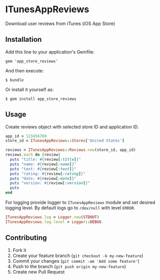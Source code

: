 # ITunesAppReviews

Download user reviews from iTunes (iOS App Store)

## Installation

Add this line to your application's Gemfile:

    gem 'app_store_reviews'

And then execute:

    $ bundle

Or install it yourself as:

    $ gem install app_store_reviews

## Usage

Create reviews object with selected store ID and application ID.

```ruby
app_id = 123456789
store_id = ITunesAppReviews::Stores['United States']

reviews = ITunesAppReviews::Reviews.new(store_id, app_id)
reviews.each do |review|
  puts "title: #{review[:title]}"
  puts "name: #{review[:name]}"
  puts "text: #{review[:text]}"
  puts "rating: #{review[:rating]}"
  puts "date: #{review[:date]}"
  puts "version: #{review[:version]}"
  puts
end
```

For logging provide logger to `ITunesAppReviews` module and set desired logging level. By default logs go to `/dev/null` with level `ERROR`.

```ruby
ITunesAppReviews.log = Logger.new(STDOUT)
ITunesAppReviews.log.level = Logger::DEBUG
```

## Contributing

1. Fork it
2. Create your feature branch (`git checkout -b my-new-feature`)
3. Commit your changes (`git commit -am 'Add some feature'`)
4. Push to the branch (`git push origin my-new-feature`)
5. Create new Pull Request
